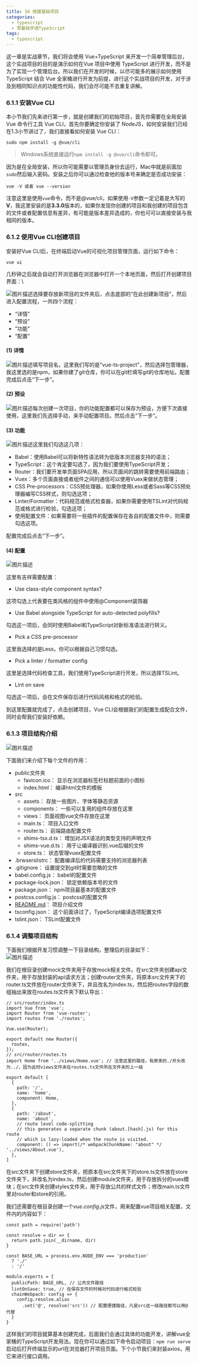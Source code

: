 ```yaml
---
title: 34 搭建基础项目
categories:
  - typescript 
  - 零基础学透TypeScript
tags: 
  - typescript
---
```


这一章是实战章节，我们将会使用 Vue+TypeScript 来开发一个简单管理后台，这个实战项目的目的是演示如何在Vue 项目中使用 TypeScript 进行开发，而不是为了实现一个管理后台。所以我们在开发的时候，以尽可能多的展示如何使用 TypeScript 结合 Vue 全家桶进行开发为前提，进行这个实战项目的开发，对于涉及到相同知识点的功能性代码，我们会尽可能不去重复讲解。

### 6.1.1 安装Vue CLI

本小节我们先来进行第一步，就是创建我们的初始项目，首先你需要在全局安装 Vue 命令行工具 Vue CLI，首先你要确定你安装了 NodeJS，如何安装我们已经在1.3小节讲过了，我们直接看如何安装 Vue CLI：

``` {.language-shell}
sudo npm install -g @vue/cli
```

> Windows系统直接运行`npm install -g @vue/cli`命令即可。

因为是在全局安装，所以你可能需要以管理员身份去运行，Mac中就是前面加`sudo`然后输入密码。安装之后你可以通过检查他的版本号来确定是否成功安装：

``` {.language-shell}
vue -V 或者 vue --version
```

注意这里是使用`vue`命令，而不是@vue/cli，如果使用`-V`参数一定记着是大写的**V**，我这里安装的是**3.3.0**版本的，如果你发现你创建的项目和我创建的项目包含的文件或者配置信息有差异，有可能是版本差异造成的，你也可可以直接安装与我相同的版本。

### 6.1.2 使用Vue CLI创建项目

安装好Vue CLI后，在终端启动Vue的可视化项目管理页面，运行如下命令：

``` {.language-shell}
vue ui
```

几秒钟之后就会自动打开浏览器在浏览器中打开一个本地页面，然后打开创建项目界面：\

![图片描述](http://img.mukewang.com/5d22b0e00001623624100800.png)选择要存放新项目的文件夹后，点击底部的“在此创建新项目”，然后进入配置流程，一共四个流程：
- “详情”
- “预设” 
- “功能” 
- “配置”

#### (1) 详情 

![图片描述](http://img.mukewang.com/5d22b0f50001fdb708901436.png)填写项目名，这里我们写的是"vue-ts-project"，然后选择包管理器，我这里选的是npm，如果你建了git仓库，你可以在git栏填写git的仓库地址。配置完成后点击“下一步”。

#### (2) 预设 

![图片描述](http://img.mukewang.com/5d22b11500010ced23481092.png)每次创建一次项目，你的功能配置都可以保存为预设，方便下次直接使用，这里我们先选择手动，来手动配置项目。然后点击“下一步”。

#### (3) 功能 

![图片描述](http://img.mukewang.com/5d22b12e00017a8d23681798.png)这里我们勾选这几项：

-   Babel：使用Babel可以将新特性语法转为低版本浏览器支持的语法；
-   TypeScript：这个肯定要勾选了，因为我们要使用TypeScript开发；
-   Router：我们要开发单页面SPA应用，所以页面间的跳转需要使用前端路由；
-   Vuex：多个页面直接或者组件之间的通信可以使用Vuex来做状态管理；
-   CSS Pre-processors：CSS预处理器，如果你使用Less或者Sass等CSS预处理器编写CSS样式，则勾选这项；
-   Linter/Formatter：代码规范或格式检查器，如果你需要使用TSLint对代码规范或格式进行检验，勾选这项；
-   使用配置文件：如果需要将一些插件的配置保存在各自的配置文件中，则需要勾选这项。

配置完成后点击“下一步”。

#### (4) 配置 

![图片描述](http://img.mukewang.com/5d22b14b0001137f23061272.png)

这里有吉祥需要配置：

-   Use class-style component syntax?

这项勾选上代表要在类风格的组件中使用@Component装饰器

-   Use Babel alongside TypeScript for auto-detected polyfills?

勾选这一项后，会同时使用Babel和TypeScript对新标准语法进行转义。

-   Pick a CSS pre-processor

这里我选择的是Less，你可以根据自己习惯勾选。

-   Pick a linter / formatter config

这里是选择代码检查工具，我们使用TypeScript进行开发，所以选择TSLint。

-   Lint on save

勾选这一项后，会在文件保存后进行代码风格和格式的检验。

到这里配置就完成了，点击创建项目，Vue CLI会根据我们的配置生成配合文件，同时会帮我们安装好依赖。

### 6.1.3 项目结构介绍

![图片描述](http://img.mukewang.com/5d22b1690001699703030747.png)

下面我们来介绍下每个文件的作用：

-   public文件夹
    -   favicon.ico： 显示在浏览器标签栏标题前面的小图标
    -   index.html： 编译html文件的模板
-   src
    -   assets： 存放一些图片、字体等静态资源
    -   components： 一些可以复用的组件存放在这里
    -   views： 页面视图vue文件存放在这里
    -   main.ts： 项目入口文件
    -   router.ts： 前端路由配置文件
    -   shims-tsx.d.ts： 增加对JSX语法的类型支持的声明文件
    -   shims-vue.d.ts： 用于让编译器识别.vue后缀的文件
    -   store.ts： 状态管理vuex配置文件
-   .brwserslistrc： 配置编译后的代码需要支持的浏览器列表
-   .gitignore： 设置提交到git时需要忽略的文件
-   babel.config.js： babel的配置文件
-   package-lock.json： 锁定依赖版本号的文件
-   package.json： npm项目最基本的配置文件
-   postcss.config.js： postcss的配置文件
-   [README.md](http://README.md)： 项目介绍文件
-   tsconfig.json： 这个前面讲过了，TypeScript编译选项配置文件
-   tslint.json： TSLint配置文件

### 6.1.4 调整项目结构

下面我们根据开发习惯调整一下目录结构，整理后的目录如下：\
 ![图片描述](http://img.mukewang.com/5d22b1820001b49206181712.png)

我们在根目录创建mock文件夹用于存放mock相关文件。在src文件夹创建api文件夹，用于存放封装的api请求方法；创建router文件夹，将原本src文件夹下的router.ts文件放在router文件夹下，并且改名为index.ts，然后把routes字段的数组抽出来放在routes.ts文件夹下默认导出：

``` {.language-javascript}
// src/router/index.ts
import Vue from 'vue';
import Router from 'vue-router';
import routes from './routes';

Vue.use(Router);

export default new Router({
  routes,
});
// src/router/routes.ts
import Home from '../views/Home.vue'; // 注意这里的路径，有原来的./开头改为../，因为此时views文件夹在routes.ts文件所在文件夹的上一级

export default [
  {
    path: '/',
    name: 'home',
    component: Home,
  },
  {
    path: '/about',
    name: 'about',
    // route level code-splitting
    // this generates a separate chunk (about.[hash].js) for this route
    // which is lazy-loaded when the route is visited.
    component: () => import(/* webpackChunkName: "about" */ '../views/About.vue'),
  },
]
```

在src文件夹下创建store文件夹，把原本在src文件夹下的store.ts文件放在store文件夹下，并改名为index.ts，然后创建module文件夹，用于存放拆分的vuex模块；在src文件夹创建styles文件夹，用于存放公共的样式文件；修改main.ts文件里对router和store的引用。

我们还需要在根目录创建一个*vue.config.js*文件，用来配置vue项目相关配置，文件内的内容如下：

``` {.language-javascript}
const path = require('path')

const resolve = dir => {
  return path.join(__dirname, dir)
}

const BASE_URL = process.env.NODE_ENV === 'production'
  ? './'
  : '/'
  
module.exports = {
  publicPath: BASE_URL, // 公共文件路径
  lintOnSave: true, // 在保存文件的时候对代码进行格式校验
  chainWebpack: config => {
    config.resolve.alias
      .set('@', resolve('src')) // 配置便捷路径，凡是src这一级路径都可以用@代替
  }
}
```

这样我们的项目就算基本创建完成，后面我们会通过具体的功能开发，讲解vue全家桶的TypeScript开发用法。现在你可以通过如下命令启动项目：`npm run serve`启动后打开终端显示的url在浏览器打开项目页面。下个小节我们来封装axios，用它来进行接口调用。

